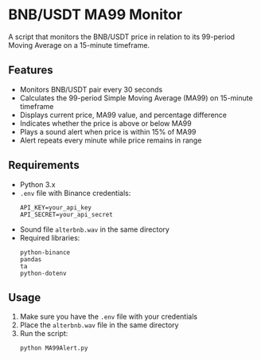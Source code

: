 # BNB/USDT MA99 Monitor

A script that monitors the BNB/USDT price in relation to its 99-period Moving Average on a 15-minute timeframe.

## Features

- Monitors BNB/USDT pair every 30 seconds
- Calculates the 99-period Simple Moving Average (MA99) on 15-minute timeframe
- Displays current price, MA99 value, and percentage difference
- Indicates whether the price is above or below MA99
- Plays a sound alert when price is within 15% of MA99
- Alert repeats every minute while price remains in range

## Requirements

- Python 3.x
- `.env` file with Binance credentials:
  ```
  API_KEY=your_api_key
  API_SECRET=your_api_secret
  ```
- Sound file `alterbnb.wav` in the same directory
- Required libraries:
  ```
  python-binance
  pandas
  ta
  python-dotenv
  ```

## Usage

1. Make sure you have the `.env` file with your credentials
2. Place the `alterbnb.wav` file in the same directory
3. Run the script:
   ```
   python MA99Alert.py
   ``` 
